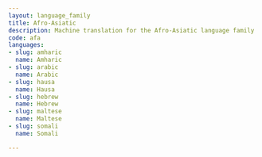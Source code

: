 ```yaml
---
layout: language_family
title: Afro-Asiatic
description: Machine translation for the Afro-Asiatic language family
code: afa
languages:
- slug: amharic
  name: Amharic
- slug: arabic
  name: Arabic
- slug: hausa
  name: Hausa
- slug: hebrew
  name: Hebrew
- slug: maltese
  name: Maltese
- slug: somali
  name: Somali

---
```



